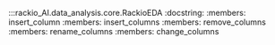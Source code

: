 :::rackio_AI.data_analysis.core.RackioEDA
    :docstring:
    :members: insert_column
    :members: insert_columns
    :members: remove_columns
    :members: rename_columns
    :members: change_columns